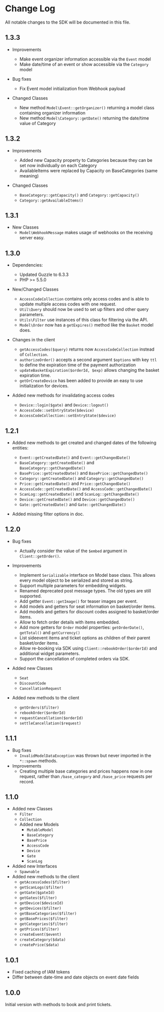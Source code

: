 # Change Log

All notable changes to the SDK will be documented in this file.

## 1.3.3

* Improvements
  * Make event organizer information accessible via the `Event` model
  * Make date/time of an event or show accessible via the `Category` model

* Bug fixes
  * Fix Event model initialization from Webhook payload

* Changed Classes
  * New method `Model\Event::getOrganizer()` returning a model class containing organizer information
  * New method `Model\Category::getDate()` returning the date/time value of Category

## 1.3.2

* Improvements
  * Added new Capacity property to Categories because they can be set now individually on each Category
  * AvailableItems were replaced by Capacity on BaseCategories (same meaning)

* Changed Classes
  * `BaseCategory::getCapacity()` and `Category::getCapacity()`
  * `Category::getAvailableItems()`

## 1.3.1

* New Classes
  * `Model\WebhookMessage` makes usage of webhooks on the receiving server easy.

## 1.3.0

* Dependencies:
  * Updated Guzzle to 6.3.3
  * PHP >= 5.5.0

* New/Changed Classes
  * `AccessCodeCollection` contains only access codes and is able to update multiple access codes with one request.
  * `Util\Query` should now be used to set up filters and other query parameters.
  * `Utils\Filter` use instances of this class for filtering via the API.
  * `Model\Order` now has a `getExpires()` method like the `Basket` model does.

* Changes in the client
  * `getAccessCodes($query)` returns now `AccessCodeCollection` instead of `Collection`.
  * `authorizeOrder()` accepts a second argument `$options` with key `ttl` to define the expiration time of the payment authorization
  * `updateBasketExpiration($orderId, $exp)` allows changing the basket expiration time.
  * `getOrCreateDevice` has been added to provide an easy to use initialization for devices.

* Added new methods for invalidating access codes
  * `Device::login($gate)` and `Device::logout()`
  * `AccessCode::setEntryState($device)`
  * `AccessCodeCollection::setEntryState($device)`

## 1.2.1

* Added new methods to get created and changed dates of the following entities:
  * `Event::getCreatedDate()` and `Event::getChangedDate()`
  * `BaseCategory::getCreatedDate()` and `BaseCategory::getChangedDate()`
  * `BasePrice::getCreatedDate()` and `BasePrice::getChangedDate()`
  * `Category::getCreatedDate()` and `Category::getChangedDate()`
  * `Price::getCreatedDate()` and `Price::getChangedDate()`
  * `AccessCode::getCreatedDate()` and `AccessCode::getChangedDate()`
  * `ScanLog::getCreatedDate()` and `ScanLog::getChangedDate()`
  * `Device::getCreatedDate()` and `Device::getChangedDate()`
  * `Gate::getCreatedDate()` and `Gate::getChangedDate()`

* Added missing filter options in doc.

## 1.2.0

* Bug fixes
  * Actually consider the value of the `$embed` argument in `Client::getOrder()`.

* Improvements
  * Implement `Serializable` interface on Model base class. This allows every model object to be serialized and stored as string.
  * Support multiple parameters for embedding widgets.
  * Renamed deprecated post message types. The old types are still supported.
  * Add getter `Event::getImage()` for teaser images per event.
  * Add models and getters for seat information on basket/order items.
  * Add models and getters for discount codes assigned to basket/order items.
  * Allow to fetch order details with items embedded.
  * Add more getters for `Order` model properties: `getOrderDate()`, `getTotal()` and `getCurrency()`
  * List sideevent items and ticket options as children of their parent basket/order items.
  * Allow re-booking via SDK using `Client::rebookOrder($orderId)` and additional widget parameters.
  * Support the cancellation of completed orders via SDK.

* Added new Classes
  * `Seat`
  * `DiscountCode`
  * `CancellationRequest`

* Added new methods to the client
  * `getOrders($filter)`
  * `rebookOrder($orderId)`
  * `requestCancellation($orderId)`
  * `settleCancellation($request)`


## 1.1.1

* Bug fixes
  * `InvalidModelDataException` was thrown but never imported in the `*::spawn` methods.
* Improvements
  * Creating multiple base categories and prices happens now in one request, rather than `/base_category` and `/base_price` requests per record.

## 1.1.0

* Added new Classes
  * `Filter`
  * `Collection`
  * Added new Models
    * `MutableModel`
    * `BaseCategory`
    * `BasePrice`
    * `AccessCode`
    * `Device`
    * `Gate`
    * `ScanLog`
* Added new Interfaces
  * `Spawnable`
* Added new methods to the client
  * `getAccessCodes($filter)`
  * `getScanLogs($filter)`
  * `getGate($gateId)`
  * `getGates($filter)`
  * `getDevice($deviceId)`
  * `getDevices($filter)`
  * `getBaseCategories($filter)`
  * `getBasePrices($filter)`
  * `getCategories($filter)`
  * `getPrices($filter)`
  * `createEvent($event)`
  * `createCategory($data)`
  * `createPrice($data)`

## 1.0.1

* Fixed caching of IAM tokens
* Differ between date-time and date objects on event date fields


## 1.0.0

Initial version with methods to book and print tickets.
